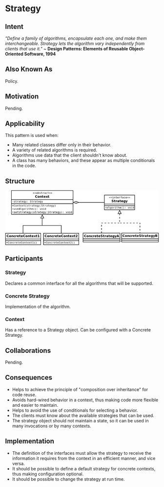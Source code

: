 # Strategy

## Intent

*"Define a family of algorithms, encapsulate each one, and make them interchangeable.
Strategy lets the algorithm vary independently from clients that use it."*
~ **Design Patterns: Elements of Reusable Object-Oriented Software, 1994**

## Also Known As

Policy.

## Motivation

Pending.

<!-- insert a concrete example here -->

## Applicability

This pattern is used when:

- Many related classes differ only in their behavior.
- A variety of related algorithms is required.
- Algorithms use data that the client shouldn't know about.
- A class has many behaviors, and these appear as multiple conditionals in the code.

## Structure

![foo](/java/01_strategy/strategy.png "Strategy")

## Participants

### Strategy

Declares a common interface for all the algorithms that will be supported.

### Concrete Strategy

Implementation of the algorithm.

### Context

Has a reference to a Strategy object. Can be configured with a Concrete Strategy.

## Collaborations

Pending.

<!-- insert UML sequence diagram here -->

## Consequences

- Helps to achieve the principle of "composition over inheritance" for code reuse.
- Avoids hard-wired behavior in a context, thus making code more flexible and easier to maintain.
- Helps to avoid the use of conditionals for selecting a behavior.
- The clients must know about the available strategies that can be used.
- The strategy object should not maintain a state, so it can be used in many invocations or by many contexts.

## Implementation

- The definition of the interfaces must allow the strategy to receive the information it requires from the context in an efficient manner, and vice versa.
- It should be possible to define a default strategy for concrete contexts, thus making configuration optional.
- It should be possible to change the strategy at run time.
